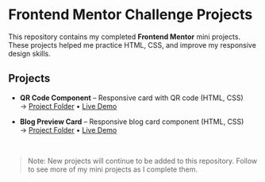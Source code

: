 # Frontend Mentor Challenge Projects

This repository contains my completed **Frontend Mentor** mini projects.  
These projects helped me practice HTML, CSS, and improve my responsive design skills.

## Projects

- **QR Code Component** – Responsive card with QR code (HTML, CSS)  
  → [Project Folder](./QRCodeComponent/) • [Live Demo](https://qrcode-component02.netlify.app/)

- **Blog Preview Card** – Responsive blog card component (HTML, CSS)  
  → [Project Folder](./BlogPreviewCard/) • [Live Demo](https://blogpreviewcard-tk.netlify.app/)

<br>

> Note: New projects will continue to be added to this repository. Follow to see more of my mini projects as I complete them.
